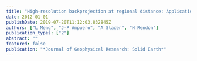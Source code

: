 ```yaml
---
title: "High-resolution backprojection at regional distance: Application to the Haiti M7. 0 earthquake and comparisons with finite source studies"
date: 2012-01-01
publishDate: 2019-07-20T11:12:03.832845Z
authors: ["L Meng", "J-P Ampuero", "A Sladen", "H Rendon"]
publication_types: ["2"]
abstract: ""
featured: false
publication: "*Journal of Geophysical Research: Solid Earth*"
---
```


